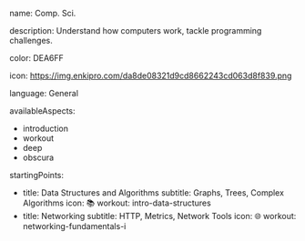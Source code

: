 name: Comp. Sci.

description: Understand how computers work, tackle programming challenges.

color: DEA6FF

icon: https://img.enkipro.com/da8de08321d9cd8662243cd063d8f839.png

language: General

availableAspects:
  - introduction
  - workout
  - deep
  - obscura

startingPoints:
  - title: Data Structures and Algorithms
    subtitle: Graphs, Trees, Complex Algorithms
    icon: 📚
    workout: intro-data-structures
  - title: Networking
    subtitle: HTTP, Metrics, Network Tools
    icon: 🌐
    workout: networking-fundamentals-i 

